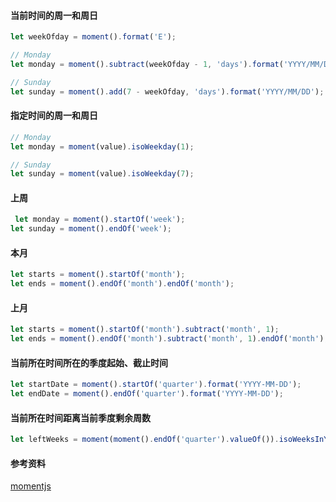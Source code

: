 #### 当前时间的周一和周日

```javascript
let weekOfday = moment().format('E');

// Monday
let monday = moment().subtract(weekOfday - 1, 'days').format('YYYY/MM/DD');

// Sunday
let sunday = moment().add(7 - weekOfday, 'days').format('YYYY/MM/DD');
```

#### 指定时间的周一和周日

```javascript
// Monday
let monday = moment(value).isoWeekday(1);

// Sunday
let sunday = moment(value).isoWeekday(7);
```

#### 上周

```javascript
 let monday = moment().startOf('week');
let sunday = moment().endOf('week');
```

#### 本月

```javascript
let starts = moment().startOf('month');
let ends = moment().endOf('month').endOf('month');
```

#### 上月

```javascript
let starts = moment().startOf('month').subtract('month', 1);
let ends = moment().endOf('month').subtract('month', 1).endOf('month');
```

#### 当前所在时间所在的季度起始、截止时间

```javascript
let startDate = moment().startOf('quarter').format('YYYY-MM-DD');
let endDate = moment().endOf('quarter').format('YYYY-MM-DD');
```

#### 当前所在时间距离当前季度剩余周数

```javascript
let leftWeeks = moment(moment().endOf('quarter').valueOf()).isoWeeksInYear() - moment().week();
```



#### 参考资料

[momentjs](http://momentjs.cn/)

